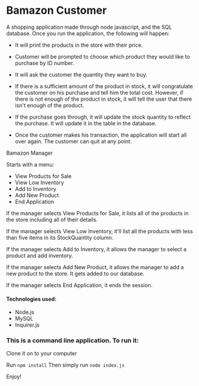 # Bamazon Customer

A shopping application made through node javascript, and the SQL database. Once you run the application, the following will happen:

- It will print the products in the store with their price.

- Customer will be prompted to choose which product they would like to purchase by ID number.

- It will ask the customer the quantity they want to buy. 

- If there is a sufficient amount of the product in stock, it will congratulate the customer on his purchase and tell him the total cost. However, if there is not enough of the product in stock, it will tell the user that there isn't enough of the product.

- If the purchase goes through, it will update the stock quantity to reflect the purchase. It will update it in the table in the database.

- Once the customer makes his transaction, the application will start all over again. The customer can quit at any point.


Bamazon Manager

Starts with a menu:

- View Products for Sale
- View Low Inventory
- Add to Inventory
- Add New Product
- End Application

If the manager selects View Products for Sale, it lists all of the products in the store including all of their details.

If the manager selects View Low Inventory, it'll list all the products with less than five items in its StockQuantity column.

If the manager selects Add to Inventory, it allows the manager to select a product and add inventory.

If the manager selects Add New Product, it allows the manager to add a new product to the store. It gets added to our database.

If the manager selects End Application, it ends the session.

#### Technologies used:

* Node.js
* MySQL
* Inquirer.js

### This is a command line application. To run it:

Clone it on to your computer

Run ```npm install```
Then simply run ```node index.js```

Enjoy!
